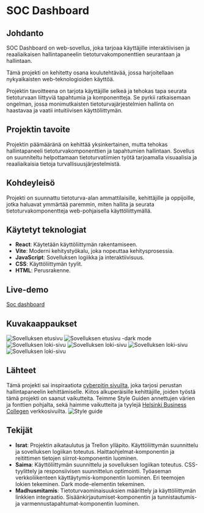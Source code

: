 # SOC Dashboard

## Johdanto

SOC Dashboard on web-sovellus, joka tarjoaa käyttäjille interaktiivisen ja reaaliaikaisen hallintapaneelin tietoturvakomponenttien seurantaan ja hallintaan.

Tämä projekti on kehitetty osana koulutehtävää, jossa harjoitellaan nykyaikaisten web-teknologioiden käyttöä.

Projektin tavoitteena on tarjota käyttäjille selkeä ja tehokas tapa seurata tietoturvaan liittyviä tapahtumia ja komponentteja. Se pyrkii ratkaisemaan ongelman, jossa monimutkaisten tietoturvajärjestelmien hallinta on haastavaa ja vaatii intuitiivisen käyttöliittymän.

## Projektin tavoite

Projektin päämääränä on kehittää yksinkertainen, mutta tehokas hallintapaneeli tietoturvakomponenttien ja tapahtumien hallintaan. Sovellus on suunniteltu helpottamaan tietoturvatiimien työtä tarjoamalla visuaalisia ja reaaliaikaisia tietoja turvallisuusjärjestelmistä.

## Kohdeyleisö

Projekti on suunnattu tietoturva-alan ammattilaisille, kehittäjille ja oppijoille, jotka haluavat ymmärtää paremmin, miten hallita ja seurata tietoturvakomponentteja web-pohjaisella käyttöliittymällä.

## Käytetyt teknologiat

- **React**: Käytetään käyttöliittymän rakentamiseen.
- **Vite**: Moderni kehitystyökalu, joka nopeuttaa kehitysprosessia.
- **JavaScript**: Sovelluksen logiikka ja interaktiivisuus.
- **CSS**: Käyttöliittymän tyylit.
- **HTML**: Perusrakenne.

## Live-demo

[Soc dashboard](https://isratjahan13.github.io/official_soc_dashboard/)

## Kuvakaappaukset

![Sovelluksen etusivu](screenshots/soc-dashboard-etusivu.png)
![Sovelluksen etusivu -dark mode](screenshots/soc-dashboard-etusivu-darkmode.png)
![Sovelluksen loki-sivu](screenshots/soc-dashboard-palvelinlokit.png)
![Sovelluksen loki-sivu](screenshots/soc-dashboard-palomuurinlokit.png)
![Sovelluksen loki-sivu](screenshots/soc-dashboard-reitittimenlokit.png)
![Sovelluksen loki-sivu](screenshots/soc-dashboard-tyoasemanlokit-darkmode.png)

## Lähteet

Tämä projekti sai inspiraatiota [cyberpitin sivuilta](https://www.cyberbit.com/soc-operations/soc-metrics-for-improved-soc-performance/), joka tarjosi perustan hallintapaneelin kehittämiselle. Kiitos alkuperäisille kehittäjille, joiden työstä tämä projekti on saanut vaikutteita. Teimme Style Guiden annettujen värien ja fonttien pohjalta, sekä haimme vaikutteita ja tyylejä [Helsinki Business Collegen](https://opiskelija.bc.fi/) verkkosivuilta.
![Style guide](screenshots/soc-dashboard-style-guide.png)

## Tekijät

- **Israt**: Projektin aikataulutus ja Trellon ylläpito. Käyttöliittymän suunnittelu ja sovelluksen logiikan toteutus. Haittaohjelmat-komponentin ja reitittimen tietojen siirrot-komponentin luominen.
- **Saima**: Käyttöliittymän suunnittelu ja sovelluksen logiikan toteutus. CSS-tyylittely ja responsiivisen suunnittelun optimointi. Työaseman verkkoliikenteen käyttäytymis-komponentin luominen. Eri teemojen lokien tekeminen. Dark mode-elementin tekeminen.
- **Madhusmitamis**: Tietoturvaominaisuuksien määrittely ja käyttöliittymän linkkien integraatio. Sisäänkirjautumiset-komponentin ja tunnistautumis- ja varmennustapahtumat-komponentin luominen.
